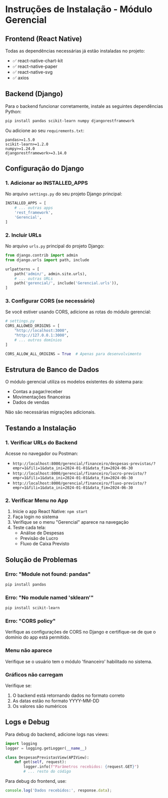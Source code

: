 # Instruções de Instalação - Módulo Gerencial

## Frontend (React Native)

Todas as dependências necessárias já estão instaladas no projeto:
- ✅ react-native-chart-kit
- ✅ react-native-paper
- ✅ react-native-svg
- ✅ axios

## Backend (Django)

Para o backend funcionar corretamente, instale as seguintes dependências Python:

```bash
pip install pandas scikit-learn numpy djangorestframework
```

Ou adicione ao seu `requirements.txt`:

```
pandas>=1.5.0
scikit-learn>=1.2.0
numpy>=1.24.0
djangorestframework>=3.14.0
```

## Configuração do Django

### 1. Adicionar ao INSTALLED_APPS

No arquivo `settings.py` do seu projeto Django principal:

```python
INSTALLED_APPS = [
    # ... outras apps
    'rest_framework',
    'Gerencial',
]
```

### 2. Incluir URLs

No arquivo `urls.py` principal do projeto Django:

```python
from django.contrib import admin
from django.urls import path, include

urlpatterns = [
    path('admin/', admin.site.urls),
    # ... outras URLs
    path('gerencial/', include('Gerencial.urls')),
]
```

### 3. Configurar CORS (se necessário)

Se você estiver usando CORS, adicione as rotas do módulo gerencial:

```python
# settings.py
CORS_ALLOWED_ORIGINS = [
    "http://localhost:3000",
    "http://127.0.0.1:3000",
    # ... outros domínios
]

CORS_ALLOW_ALL_ORIGINS = True  # Apenas para desenvolvimento
```

## Estrutura de Banco de Dados

O módulo gerencial utiliza os modelos existentes do sistema para:
- Contas a pagar/receber
- Movimentações financeiras
- Dados de vendas

Não são necessárias migrações adicionais.

## Testando a Instalação

### 1. Verificar URLs do Backend

Acesse no navegador ou Postman:
- `http://localhost:8000/gerencial/financeiro/despesas-previstas/?empr=1&fili=1&data_ini=2024-01-01&data_fim=2024-06-30`
- `http://localhost:8000/gerencial/financeiro/lucro-previsto/?empr=1&fili=1&data_ini=2024-01-01&data_fim=2024-06-30`
- `http://localhost:8000/gerencial/financeiro/fluxo-previsto/?empr=1&fili=1&data_ini=2024-01-01&data_fim=2024-06-30`

### 2. Verificar Menu no App

1. Inicie o app React Native: `npm start`
2. Faça login no sistema
3. Verifique se o menu "Gerencial" aparece na navegação
4. Teste cada tela:
   - Análise de Despesas
   - Previsão de Lucro
   - Fluxo de Caixa Previsto

## Solução de Problemas

### Erro: "Module not found: pandas"
```bash
pip install pandas
```

### Erro: "No module named 'sklearn'"
```bash
pip install scikit-learn
```

### Erro: "CORS policy"
Verifique as configurações de CORS no Django e certifique-se de que o domínio do app está permitido.

### Menu não aparece
Verifique se o usuário tem o módulo 'financeiro' habilitado no sistema.

### Gráficos não carregam
Verifique se:
1. O backend está retornando dados no formato correto
2. As datas estão no formato YYYY-MM-DD
3. Os valores são numéricos

## Logs e Debug

Para debug do backend, adicione logs nas views:

```python
import logging
logger = logging.getLogger(__name__)

class DespesasPrevistasView(APIView):
    def get(self, request):
        logger.info(f"Parâmetros recebidos: {request.GET}")
        # ... resto do código
```

Para debug do frontend, use:

```javascript
console.log('Dados recebidos:', response.data);
```